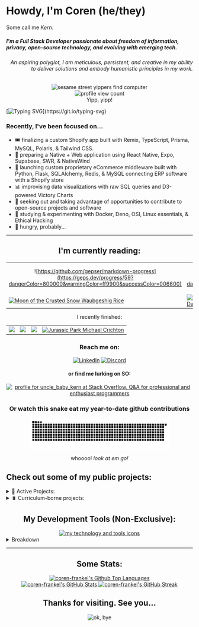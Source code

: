 # Howdy, I'm Coren (he/they)

<p>Some call me <em>Kern</em>.</p>
<h5>
  I'm a Full Stack Developer passionate about freedom of information, privacy, open-source technology, and evolving with emerging tech.
</h5>
<h6 align=end>
  An aspiring polyglot, I am meticulous, persistent, and creative in my ability to deliver solutions and embody humanistic principles in my work.
</h6>
<div align="center">
  <img alt="sesame street yippers find computer" src="https://i.giphy.com/media/GsiBgbwZAsWsg/giphy.webp"/>
  <br/>
  <img src="https://komarev.com/ghpvc/?username=coren-frankel&label=Profile%20View%20Count&color=4CC733&style=plastic" alt="profile view count" />
  <br/>
  <caption>Yipp, yipp!</caption>
</div>

[![Typing SVG](https://readme-typing-svg.demolab.com/?pause=500&color=F70000&width=1000&vCenter=true&lines=Interests:+Film,+Literature,+Art,+Philosophy,+Music,+Puzzles,+Lists...;Genres:+Horror,+Sci-Fi,+Fantasy,+Satire,+Drama,+Mystery,+Suspense...;Games:+puzzle-based,+story-driven,+role-playing,+survival-horror...;Tunes:+Folk,+Punk,+R%26B,+Lo-Fi,+Shoegaze,+Indie,+Hardcore,+Hip-Hop,+Snake+Jazz...;All+work+and+no+play+makes+Kern+a+dull+something,+something.+Yada,+yada,+yada...)](https://git.io/typing-svg)

### Recently, I've been focused on...
- 🎟️ finalizing a custom Shopify app built with Remix, TypeScript, Prisma, MySQL, Polaris, & Tailwind CSS.
- 📱 preparing a Native + Web application using React Native, Expo, Supabase, SWR, & NativeWind
- 🚀 launching custom proprietary eCommerce middleware built with Python, Flask, SQLAlchemy, Redis, & MySQL connecting ERP software with a Shopify store
- 📊 improvising data visualizations with raw SQL queries and D3-powered Victory Charts
- 🔭 seeking out and taking advantage of opportunities to contribute to open-source projects and software
- 🧫 studying & experimenting with Docker, Deno, OSI, Linux essentials, & Ethical Hacking
- 🥐 hungry, probably...


<hr/>
<h2 align=center>I'm currently reading:</h2>
<table align=center>
  <tr>
  <td align=center>
    
  ![https://github.com/gepser/markdown-progress](https://geps.dev/progress/59?dangerColor=800000&warningColor=ff9900&successColor=006600)

  </td>
  <td align=center>
    
  ![https://github.com/gepser/markdown-progress](https://geps.dev/progress/32?dangerColor=800000&warningColor=ff9900&successColor=006600)

  </td>
  </tr>
  <tr>
  <td><!-- Moon of the Crusted Snow Waubgeshig Rice -->
  <a href="https://share.libbyapp.com/title/4340470">
    <img src="https://img2.od-cdn.com/ImageType-100/5177-1/%7BEB52BD25-CA34-4B20-A3B1-C229560597E8%7DImg100.jpg" alt="Moon of the Crusted Snow Waubgeshig Rice" width="250px"/>
  </a>
  
  </td>
  <td><!-- Building Production-Grade Web Applications with Supabase by David Lorenz -->
  <a href="https://www.packtpub.com/en-us/product/building-production-grade-web-applications-with-supabase-9781837630684">
    <img src="https://content.packt.com/_/image/original/B19648/cover_image_large.jpg" alt="Building Production-Grade Web Applications with Supabase by David Lorenz" width="250px"/>
  </a>
  </td>
</tr>
  
  
</table>

<p align=center>I recently finished:</p>
<table align=center>
  <tr>
  <td><!-- Strong Female Character Fern Brady -->
  <a href="https://share.libbyapp.com/title/9580780">
    <img src="https://ic.od-cdn.com/resize?type=auto&width=536&quality=80&force=true&height=715&url=%2FImageType-400%2F0111-1%2F%257B2D7F2FC5-AF38-4F42-9BB8-FAAED5136E25%257DIMG400.JPG" width="150px"/>
  </a>
  </td>
  <td><!-- They Lurk Ronald Malfi -->
  <a href="https://share.libbyapp.com/title/9420397">
    <img src="https://ic.od-cdn.com/resize?type=auto&width=536&quality=80&force=true&height=715&url=%2FImageType-400%2F0111-1%2F%257B8CD6A262-644A-421B-B55C-9FF6E4B8695D%257DIMG400.JPG" width="150px"/>
  </a>
  </td>
  <td><!-- Looking Glass Sound -->
  <a href="https://share.libbyapp.com/title/8906311">
    <img src="https://img1.od-cdn.com/ImageType-100/2390-1/%7BB369DC85-E77D-4999-B0CD-D8AF966C5DDD%7DIMG100.JPG" width="150px"/>
  </a>
  </td>
  <td><!-- Jurassic Park Michael Crichton -->
  <a href="https://share.libbyapp.com/title/871092">
    <img src="https://ic.od-cdn.com/resize?type=auto&width=536&quality=80&force=true&height=715&url=%2FImageType-100%2F0111-1%2F%257BEEBDB2BD-76FF-4F32-85B5-110C39C4E811%257DImg100.jpg" alt="Jurassic Park Michael Crichton" width="150px"/>
  </a>
  </td>
  </tr>
</table>
<div align="center">
  
### Reach me on:
[![LinkedIn](https://img.shields.io/badge/LinkedIn-0A66C2.svg?style=plastic&logo=linkedin)](https://linkedin.com/in/coren-frankel)
[![Discord](https://img.shields.io/badge/Discord-black?style=plastic&logo=discord&logoColor=white&labelColor=5865F2)](https://discordapp.com/users/uncle_baby_kern#8432)

#### or find me lurking on SO:

<a href="https://stackoverflow.com/users/19356052/uncle-baby-kern"><img src="https://stackoverflow.com/users/flair/19356052.png?theme=hotdog" width="208" height="58" alt="profile for uncle_baby_kern at Stack Overflow, Q&amp;A for professional and enthusiast programmers" title="profile for uncle_baby_kern at Stack Overflow, Q&amp;A for professional and enthusiast programmers"></a>
</div>
  


<div align=center>
  
### Or watch this snake eat my year-to-date github contributions
  <picture>
  <source media="(prefers-color-scheme: light)" srcset="https://raw.githubusercontent.com/coren-frankel/coren-frankel/output/github-contribution-grid-snake.svg">
  <source media="(prefers-color-scheme: dark)" srcset="https://raw.githubusercontent.com/coren-frankel/coren-frankel/output/github-contribution-grid-snake-dark.svg">
  <img src="https://raw.githubusercontent.com/coren-frankel/coren-frankel/output/github-contribution-grid-snake-dark.svg" alt="snake eating my contributions, dang it!" width="75%" title="hungry snake">
</picture>
    <p>whoooo! <em>look at em go!</em></p>
</div>

## Check out some of my public projects:

<details>
  <summary>🦫 Active Projects:</summary>

  + 📦 [*culinary-unit-abbreviation*](https://www.npmjs.com/package/culinary-unit-abbreviation) - lightweight and tested npm library that converts culinary unit strings into their corresponding abbreviations
    - TypeScript/Jest/npm
    - [*repository*](https://github.com/coren-frankel/culinary-unit-abbreviation)
  + 📝 [*WebDev Flashcards*](https://webdev-flashcards.vercel.app/) - An open-source Web Developer study tool deployed on Vercel
    - JavaScript Full Stack (Node.js, React, Express, MongoDB)
    - [*repository*](https://github.com/m-smith15/webdev_flashcards)
  + 🕹️ [*NinjaSweeper*](https://coren-frankel.github.io/NinjaSweeper/) - Minesweeper clone hosted with GitHub Pages
    - Vanilla JavaScript/CSS/HTML
    - [*repository*](https://github.com/coren-frankel/NinjaSweeper)
  
</details>
<details>
  <summary>⏸️ Curriculum-borne projects:</summary>
  
  + 🍔 *GetYum* - A spoonacular API-fueled Recipe-to-Grocery List app with Spotify Web player integration
    - ![Java](https://img.shields.io/badge/Java-ED8B00?style=for-the-badge&logo=openjdk&logoColor=white) ![Spring](https://img.shields.io/badge/Spring-6DB33F?style=for-the-badge&logo=spring&logoColor=white) ![React](https://img.shields.io/badge/React-20232A?style=for-the-badge&logo=react&logoColor=61DAFB) ![MySQL](https://img.shields.io/badge/MySQL-005C84?style=for-the-badge&logo=mysql&logoColor=white) ![MaterialUI](https://img.shields.io/badge/Material--UI-0081CB?style=for-the-badge&logo=material-ui&logoColor=white)
    - [*GetYum Repo*](https://github.com/richzarate1997/recipe_routers#readme) 
  + 📈 VolatilitySurf - Stock Options Volatility Surface Trading Tool 
    - ![Java](https://img.shields.io/badge/Java-ED8B00?style=for-the-badge&logo=openjdk&logoColor=white) ![Spring](https://img.shields.io/badge/Spring-6DB33F?style=for-the-badge&logo=spring&logoColor=white) ![MySQL](https://img.shields.io/badge/MySQL-005C84?style=for-the-badge&logo=mysql&logoColor=white)
    - [VolatilitySurf Repo](https://github.com/coren-frankel/VolatilitySurf)
  + 🤧 *LookAchoo* - Geolocal Sneeze Context App
    -  ![JavaScript](https://img.shields.io/badge/JavaScript-F7DF1E?style=for-the-badge&logo=javascript&logoColor=black) ![Express.JS](https://img.shields.io/badge/Express.js-404D59?style=for-the-badge) ![React](https://img.shields.io/badge/React-20232A?style=for-the-badge&logo=react&logoColor=61DAFB) ![Node](https://img.shields.io/badge/Node.js-43853D?style=for-the-badge&logo=node.js&logoColor=white) ![MongoDB](https://img.shields.io/badge/MongoDB-4EA94B?style=for-the-badge&logo=mongodb&logoColor=white) 
    - [*LookAchoo Repo*](https://github.com/coren-frankel/LookAchoo")
  + 🍳 *piqr* - Random Recipe CRUD App
    - ![Python](https://img.shields.io/badge/Python-3776AB?style=for-the-badge&logo=python&logoColor=white) ![JavaScript](https://img.shields.io/badge/JavaScript-F7DF1E?style=for-the-badge&logo=javascript&logoColor=black) ![HTML](https://img.shields.io/badge/HTML5-E34F26?style=for-the-badge&logo=html5&logoColor=white
) ![Bootstrap](https://img.shields.io/badge/Bootstrap-563D7C?style=for-the-badge&logo=bootstrap&logoColor=white
) ![Flask](https://img.shields.io/badge/Flask-000000?style=for-the-badge&logo=flask&logoColor=white) ![MySQL](https://img.shields.io/badge/MySQL-005C84?style=for-the-badge&logo=mysql&logoColor=white)
    - [*piqr Repo*](https://github.com/coren-frankel/meal_picker)
  
</details>


<div align=center>

## My Development Tools (Non-Exclusive):
  
  <a href="https://github.com/LelouchFR/skill-icons">
    <img alt="my technology and tools icons" src="https://go-skill-icons.vercel.app/api/icons?i=html,css,md,js,ts,py,java,yaml,react,reactnative,remix,nodejs,flask,spring,npm,pnpm,maven,prisma,sqla,graphql,vscode,idea,androidstudio,xcode,postman,figma,jest,regex,babel,tailwind,bootstrap,materialui,vite,sqlite,mysql,redis,supabase,mongodb,digitalocean,shopify,docker,ngrok,cloudflare,vercel,gcp,git,githubactions,linux,apple&perline=7&theme=auto" />
  </a>
</div>
  <details>
    <summary>Breakdown</summary>
    <div align=center>
    <details>
      <summary>Languages:</summary>
      <p>HTML, CSS, GraphQL, JavaScript, TypeScript, Python, Java, Markdown</p>
    </details>
    <details>
      <summary>Frameworks & Runtimes:</summary>
      <p>Expo, Flask, Node.js, React, Remix, React Native, Spring, Supabase</p>
    </details>
    <details>
      <summary>Dependency Management & Build Tools:</summary>
      <p>npm, pnpm, Maven, Pipenv, Vite, Babel, Tomcat, Docker</p>
    </details>
    <details>
      <summary>Style Libraries:</summary>
      <p>Tailwind CSS, Bootstrap, Material UI</p>
    </details>
    <details>
      <summary>IDEs:</summary>
      <p>VS Code, IntelliJ Idea, Android Studio, XCode, Postman</p>
    </details>
    <details>
      <summary>OS:</summary>
      <p>Android, iOS, Linux, MacOS</p>
    </details>
    <details>
      <summary>Developer Tools:</summary>
      <p>Cloudflare, Figma, Git, Github, Github Actions, Ngrok</p>
    </details>
    <details>
      <summary>ORMs, ODMs, Middlewares, & Data Persistence Tools:</summary>
      <p>JPA, JDBC, Mongoose, Prisma, SqlAlchemy</p>
    </details>
    <details>
      <summary>Databases:</summary>
      <p>MySQL, MongoDB, PostgreSQL, Redis, SQLite</p>
    </details>
    <details>
      <summary>Cloud Providers:</summary>
      <p>Vercel, Digital Ocean, GCP, AWS</p>
    </details>
    </div>
  </details>
<hr/>
<div align="center">

## Some Stats:

  <a href="https://github.com/anuraghazra/github-readme-stats">
  <div>
      <img alt="coren-frankel's Github Top Languages" src="https://github-readme-stats.coren-frankel.vercel.app/api/top-langs/?username=coren-frankel&layout=donut-vertical&theme=merko&size_weight=0.5&count_weight=0.5" />
  </div>
  <img alt="coren-frankel's GitHub Stats" src="https://github-readme-stats.coren-frankel.vercel.app/api?username=coren-frankel&theme=dracula&show_icons=true&show_private=true" />
  </a>
  <a href="https://github.com/DenverCoder1/github-readme-streak-stats">
    <img src="https://github-readme-streak-stats-pi-sable.vercel.app/?user=coren-frankel&theme=ambient-gradient&exclude_days=Sun%2CSat" alt="coren-frankel's GitHub Streak" />
  </a>
</div>

<div align=center>
  
  ## Thanks for visiting. See you...
  
  <img src="https://media3.giphy.com/media/m9eG1qVjvN56H0MXt8/giphy.gif" alt="ok, bye" />
</div>
